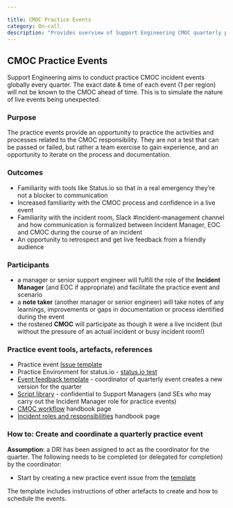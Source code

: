 ```yaml
---

title: CMOC Practice Events
category: On-call
description: "Provides overview of Support Engineering CMOC quarterly practice events and how to run them"
---
```




## CMOC Practice Events

Support Engineering aims to conduct practice CMOC incident events globally every quarter. The exact date & time of each event (1 per region) will not be known to the CMOC ahead of time. This is to simulate the nature of live events being unexpected.

### Purpose

The practice events provide an opportunity to practice the activities and processes related to the CMOC responsibility. They are not a test that can be passed or failed, but rather a team exercise to gain experience, and an opportunity to iterate on the process and documentation.

### Outcomes

- Familiarity with tools like Status.io so that in a real emergency they’re not a blocker to communication
- Increased familiarity with the CMOC process and confidence in a live event
- Familiarity with the incident room, Slack #incident-management channel and how communication is formalized between Incident Manager, EOC and CMOC during the course of an incident
- An opportunity to retrospect and get live feedback from a friendly audience

### Participants

- a manager or senior support engineer will fulfill the role of the **Incident Manager** (and EOC if appropriate) and facilitate the practice event and scenario
- a **note taker** (another manager or senior engineer) will take notes of any learnings, improvements or gaps in documentation or process identified during the event
- the rostered  **CMOC** will participate as though it were a live incident (but without the pressure of an actual incident or busy incident room!)

### Practice event tools, artefacts, references

- Practice event [Issue template](https://gitlab.com/gitlab-com/support/support-team-meta/-/blob/master/.gitlab/issue_templates/CMOC%20Practice%20Event.md)
- Practice Environment for status.io - [status.io test](https://app.status.io/statuspage/5b36dc6502d06804c08349f7)
- [Event feedback template](https://docs.google.com/document/d/1jMMpnwyfmQXI0uRoqk4AyvpwI75PevjyjeHOKNl1PPs/edit#heading=h.c2zm35l7tdgg) - coordinator of quarterly event creates a new version for the quarter
- [Script library](https://docs.google.com/document/d/1vz64G0KUVnDwyUbqNsk12VuakU_IkeEfZtBBGFNrLtM/edit#heading=h.1acgctaxu9mf) - confidential to Support Managers (and SEs who may carry out the Incident Manager role for practice events)
- [CMOC workflow](/handbook/support/workflows/cmoc_workflows.html) handbook page
- [Incident roles and responsibilities](https://about.gitlab.com/handbook/engineering/infrastructure/incident-management/#roles-and-responsibilities) handbook page

### How to: Create and coordinate a quarterly practice event

**Assumption**:  a DRI has been assigned to act as the coordinator for the quarter. The following needs to be completed (or delegated for completion) by the coordinator:

- Start by creating a new practice event issue from the [template](https://gitlab.com/gitlab-com/support/support-team-meta/-/blob/master/.gitlab/issue_templates/CMOC%20Practice%20Event.md)

The template includes instructions of other artefacts to create and how to schedule the events.
